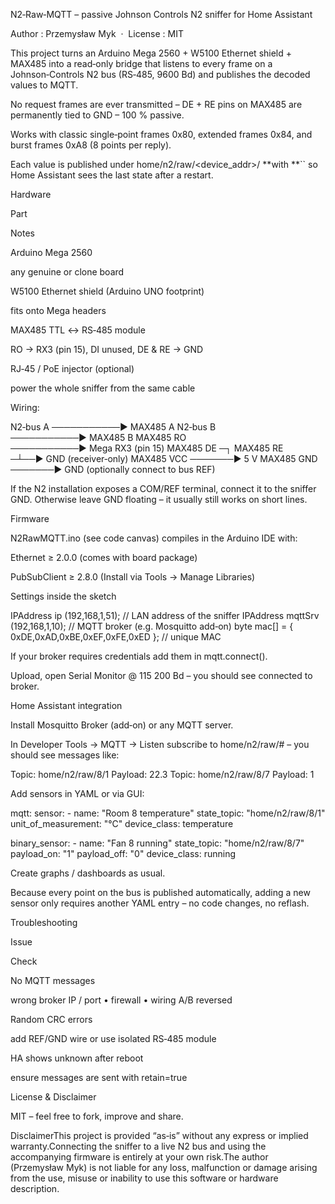 N2‑Raw‑MQTT – passive Johnson Controls N2 sniffer for Home Assistant

Author : Przemysław Myk  ·  License : MIT

This project turns an Arduino Mega 2560 + W5100 Ethernet shield + MAX485 into a read‑only bridge that listens to every frame on a Johnson‑Controls N2 bus (RS‑485, 9600 Bd) and publishes the decoded values to MQTT.

No request frames are ever transmitted – DE + RE pins on MAX485 are permanently tied to GND – 100 % passive.

Works with classic single‑point frames 0x80, extended frames 0x84, and burst frames 0xA8 (8 points per reply).

Each value is published under home/n2/raw/<device_addr>/<register> **with **`` so Home Assistant sees the last state after a restart.

Hardware

Part

Notes

Arduino Mega 2560

any genuine or clone board

W5100 Ethernet shield (Arduino UNO footprint)

fits onto Mega headers

MAX485 TTL ↔ RS‑485 module

RO → RX3 (pin 15), DI unused, DE & RE → GND

RJ‑45 / PoE injector (optional)

power the whole sniffer from the same cable

Wiring:

N2‑bus A  ───────────► MAX485 A
N2‑bus B  ───────────► MAX485 B
MAX485 RO ───────────► Mega RX3 (pin 15)
MAX485 DE ─┐
MAX485 RE ─┴──► GND   (receiver‑only)
MAX485 VCC ───────► 5 V
MAX485 GND ───────► GND (optionally connect to bus REF)

If the N2 installation exposes a COM/REF terminal, connect it to the sniffer GND. Otherwise leave GND floating – it usually still works on short lines.

Firmware

N2RawMQTT.ino (see code canvas) compiles in the Arduino IDE with:

Ethernet ≥ 2.0.0  (comes with board package)

PubSubClient ≥ 2.8.0  (Install via Tools → Manage Libraries)

Settings inside the sketch

IPAddress ip      (192,168,1,51);   // LAN address of the sniffer
IPAddress mqttSrv (192,168,1,10);   // MQTT broker (e.g. Mosquitto add‑on)
byte mac[] = { 0xDE,0xAD,0xBE,0xEF,0xFE,0xED }; // unique MAC

If your broker requires credentials add them in mqtt.connect().

Upload, open Serial Monitor @ 115 200 Bd – you should see connected to broker.

Home Assistant integration

Install Mosquitto Broker (add‑on) or any MQTT server.

In Developer Tools → MQTT → Listen subscribe to home/n2/raw/# – you should see messages like:

Topic: home/n2/raw/8/1   Payload: 22.3
Topic: home/n2/raw/8/7   Payload: 1

Add sensors in YAML or via GUI:

mqtt:
  sensor:
    - name: "Room 8 temperature"
      state_topic: "home/n2/raw/8/1"
      unit_of_measurement: "°C"
      device_class: temperature

  binary_sensor:
    - name: "Fan 8 running"
      state_topic: "home/n2/raw/8/7"
      payload_on: "1"
      payload_off: "0"
      device_class: running

Create graphs / dashboards as usual.

Because every point on the bus is published automatically, adding a new sensor only requires another YAML entry – no code changes, no reflash.

Troubleshooting

Issue

Check

No MQTT messages

wrong broker IP / port • firewall • wiring A/B reversed

Random CRC errors

add REF/GND wire or use isolated RS‑485 module

HA shows unknown after reboot

ensure messages are sent with retain=true

License & Disclaimer

MIT – feel free to fork, improve and share.

DisclaimerThis project is provided “as‑is” without any express or implied warranty.Connecting the sniffer to a live N2 bus and using the accompanying firmware is entirely at your own risk.The author (Przemysław Myk) is not liable for any loss, malfunction or damage arising from the use, misuse or inability to use this software or hardware description.

